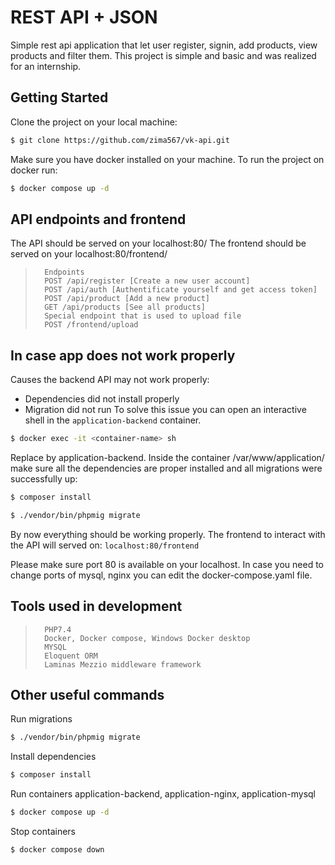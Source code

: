 # REST API + JSON
Simple rest api application that let user register, signin, add products, view products and filter them.
This project is simple and basic and was realized for an internship.

## Getting Started

Clone the project on your local machine:

```bash
$ git clone https://github.com/zima567/vk-api.git
```

Make sure you have docker installed on your machine.
To run the project on docker run:

```bash
$ docker compose up -d
```

## API endpoints and frontend

The API should be served on your localhost:80/
The frontend should be served on your localhost:80/frontend/

> ```
>   Endpoints
>   POST /api/register [Create a new user account]
>   POST /api/auth [Authentificate yourself and get access token]
>   POST /api/product [Add a new product]
>   GET /api/products [See all products]
>   Special endpoint that is used to upload file
>   POST /frontend/upload
> ```

## In case app does not work properly

Causes the backend API may not work properly:
- Dependencies did not install properly
- Migration did not run
To solve this issue you can open an interactive shell in the `application-backend` container.
```bash
$ docker exec -it <container-name> sh
```
Replace <container-name> by application-backend.
Inside the container /var/www/application/  make sure all the dependencies are proper installed
and all migrations were successfully up:
```bash
$ composer install
```

```bash
$ ./vendor/bin/phpmig migrate
```
By now everything should be working properly. The frontend to interact with the API  will served on:
`localhost:80/frontend`

Please make sure port 80 is available on your localhost. In case you need to change ports of
mysql, nginx  you can edit the docker-compose.yaml file.

## Tools used in development
> ```
>   PHP7.4
>   Docker, Docker compose, Windows Docker desktop
>   MYSQL
>   Eloquent ORM
>   Laminas Mezzio middleware framework
> ```

## Other useful commands

Run migrations

```bash
$ ./vendor/bin/phpmig migrate
```
Install dependencies

```bash
$ composer install
```

Run containers application-backend, application-nginx, application-mysql
```bash
$ docker compose up -d
```

Stop containers
```bash
$ docker compose down
```
